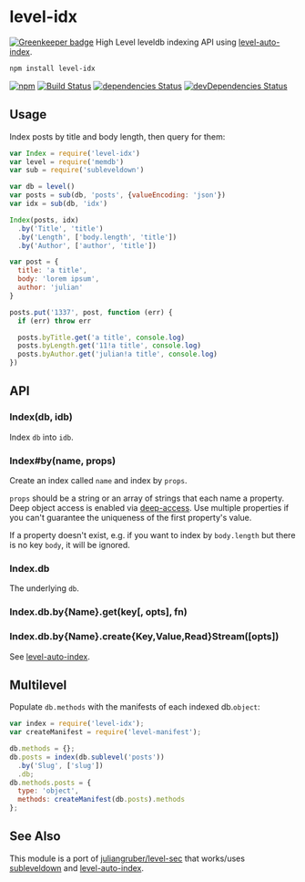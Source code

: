 # level-idx

[![Greenkeeper badge](https://badges.greenkeeper.io/hypermodules/level-idx.svg)](https://greenkeeper.io/)
High Level leveldb indexing API using [level-auto-index](https://github.com/hypermodules/level-auto-index).

```bash
npm install level-idx
```

[![npm][npm-image]][npm-url]
[![Build Status](https://travis-ci.org/hypermodules/level-idx.svg?branch=master)](https://travis-ci.org/hypermodules/level-idx)
[![dependencies Status](https://david-dm.org/hypermodules/level-idx/status.svg)](https://david-dm.org/hypermodules/level-idx)
[![devDependencies Status](https://david-dm.org/hypermodules/level-idx/dev-status.svg)](https://david-dm.org/hypermodules/level-idx?type=dev)

[npm-image]: https://img.shields.io/npm/v/level-idx.svg
[npm-url]: https://www.npmjs.com/package/level-idx

## Usage

Index posts by title and body length, then query for them:

```js
var Index = require('level-idx')
var level = require('memdb')
var sub = require('subleveldown')

var db = level()
var posts = sub(db, 'posts', {valueEncoding: 'json'})
var idx = sub(db, 'idx')

Index(posts, idx)
  .by('Title', 'title')
  .by('Length', ['body.length', 'title'])
  .by('Author', ['author', 'title'])

var post = {
  title: 'a title',
  body: 'lorem ipsum',
  author: 'julian'
}

posts.put('1337', post, function (err) {
  if (err) throw err

  posts.byTitle.get('a title', console.log)
  posts.byLength.get('11!a title', console.log)
  posts.byAuthor.get('julian!a title', console.log)
})
```

## API

### Index(db, idb)

Index `db` into `idb`.

### Index#by(name, props)

Create an index called `name` and index by `props`.

`props` should be a string or an array of strings that each name a property.
Deep object access is enabled via
[deep-access](https://github.com/juliangruber/deep-access). Use multiple
properties if you can't guarantee the uniqueness of the first property's
value.

If a property doesn't exist, e.g. if you want to index by `body.length` but there is no key `body`, it will be ignored.

### Index.db

The underlying `db`.

### Index.db.by{Name}.get(key[, opts], fn)
### Index.db.by{Name}.create{Key,Value,Read}Stream([opts])

See [level-auto-index](https://github.com/hypermodules/level-auto-index).

## Multilevel

Populate `db.methods` with the manifests of each indexed db.`object`:

```js
var index = require('level-idx');
var createManifest = require('level-manifest');

db.methods = {};
db.posts = index(db.sublevel('posts'))
  .by('Slug', ['slug'])
  .db;
db.methods.posts = {
  type: 'object',
  methods: createManifest(db.posts).methods
};
```

## See Also

This module is a port of [juliangruber/level-sec](https://github.com/juliangruber/level-sec) that works/uses [subleveldown](http://ghub.io/subleveldown) and [level-auto-index](http://ghub.io/level-auto-index).
